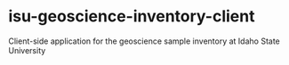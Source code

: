 # isu-geoscience-inventory-client
Client-side application for the geoscience sample inventory at Idaho State University
